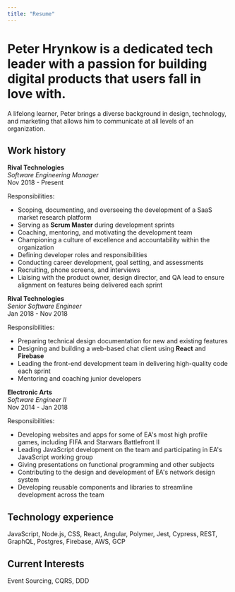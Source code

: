 ```yaml
---
title: "Resume"
---
```


# Peter Hrynkow is a dedicated tech leader with a passion for building digital products that users fall in love&nbsp;with. 

A lifelong learner, Peter brings a diverse background in design, technology, and marketing that allows him to communicate at all levels of an organization. 

## Work history 

**Rival Technologies**<br>
_Software Engineering Manager_<br>
Nov 2018 - Present

Responsibilities:

- Scoping, documenting, and overseeing the development of a SaaS market research platform
- Serving as **Scrum Master** during development sprints
- Coaching, mentoring, and motivating the development team
- Championing a culture of excellence and accountability within the organization 
- Defining developer roles and responsibilities
- Conducting career development, goal setting, and assessments
- Recruiting, phone screens, and interviews
- Liaising with the product owner, design director, and QA lead to ensure alignment on features being delivered each sprint


**Rival Technologies**<br>
_Senior Software Engineer_<br>
Jan 2018 - Nov 2018

Responsibilities:

- Preparing technical design documentation for new and existing features
- Designing and building a web-based chat client using **React** and **Firebase**
- Leading the front-end development team in delivering high-quality code each sprint
- Mentoring and coaching junior developers


**Electronic Arts**<br>
_Software Engineer II_<br>
Nov 2014 - Jan 2018

Responsibilities:

- Developing websites and apps for some of EA's most high profile games, including FIFA and Starwars Battlefront II
- Leading JavaScript development on the team and participating in EA's JavaScript working group
- Giving presentations on functional programming and other subjects
- Contributing to the design and development of EA's network design system
- Developing reusable components and libraries to streamline development across the team


## Technology experience 

JavaScript, Node.js, CSS, React, Angular, Polymer, Jest, Cypress, REST, GraphQL, Postgres, Firebase, AWS, GCP

## Current Interests

Event Sourcing, CQRS, DDD


